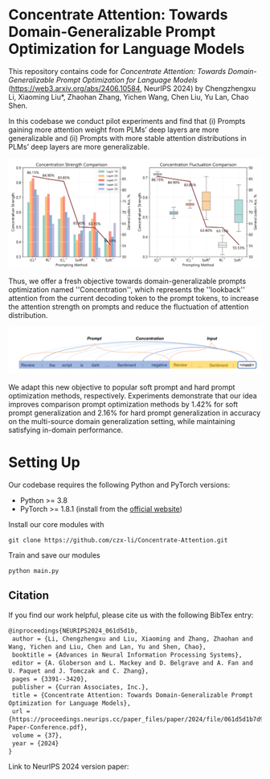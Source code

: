 # Concentrate Attention: Towards Domain-Generalizable Prompt Optimization for Language Models
This repository contains code for *Concentrate Attention: Towards Domain-Generalizable Prompt Optimization for Language Models* (https://web3.arxiv.org/abs/2406.10584, NeurIPS 2024) by Chengzhengxu Li, Xiaoming Liu*, Zhaohan Zhang, Yichen Wang, Chen Liu, Yu Lan, Chao Shen. 

In this codebase we conduct pilot experiments and find that (i) Prompts gaining more attention weight from PLMs’ deep layers are more generalizable and (ii) Prompts with more stable attention distributions in PLMs’ deep layers are more generalizable. 

![](figure1.png)

Thus, we offer a fresh objective towards domain-generalizable prompts optimization named ''Concentration'', which represents the ''lookback'' attention from the current decoding token to the prompt tokens, to increase the attention strength on prompts and reduce the fluctuation of attention distribution. 

![](figure0.png)

We adapt this new objective to popular soft prompt and hard prompt optimization methods, respectively. Experiments demonstrate that our idea improves comparison prompt optimization methods by 1.42% for soft prompt generalization and 2.16% for hard prompt generalization in accuracy on the multi-source domain generalization setting, while maintaining satisfying in-domain performance. 

# Setting Up

Our codebase requires the following Python and PyTorch versions: 
* Python >= 3.8
* PyTorch >= 1.8.1 (install from the [official website](https://pytorch.org/get-started/locally/))

Install our core modules with
```
git clone https://github.com/czx-li/Concentrate-Attention.git
```
Train and save our modules
```
python main.py
```
## Citation

If you find our work helpful, please cite us with the following BibTex entry:

```
@inproceedings{NEURIPS2024_061d5d1b,
 author = {Li, Chengzhengxu and Liu, Xiaoming and Zhang, Zhaohan and Wang, Yichen and Liu, Chen and Lan, Yu and Shen, Chao},
 booktitle = {Advances in Neural Information Processing Systems},
 editor = {A. Globerson and L. Mackey and D. Belgrave and A. Fan and U. Paquet and J. Tomczak and C. Zhang},
 pages = {3391--3420},
 publisher = {Curran Associates, Inc.},
 title = {Concentrate Attention: Towards Domain-Generalizable Prompt Optimization for Language Models},
 url = {https://proceedings.neurips.cc/paper_files/paper/2024/file/061d5d1b7d97117764f205d4e038f9eb-Paper-Conference.pdf},
 volume = {37},
 year = {2024}
}

```

Link to NeurIPS 2024 version paper: 

